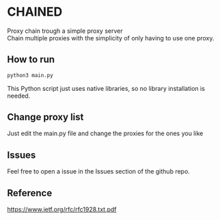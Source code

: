 # CHAINED
Proxy chain trough a simple proxy server  
Chain multiple proxies with the simplicity of only having to use one proxy.

## How to run
```bash
python3 main.py
```
This Python script just uses native libraries, so no library installation is needed.

## Change proxy list
Just edit the main.py file and change the proxies for the ones you like

## Issues
Feel free to open a issue in the Issues section of the github repo.

## Reference
https://www.ietf.org/rfc/rfc1928.txt.pdf
